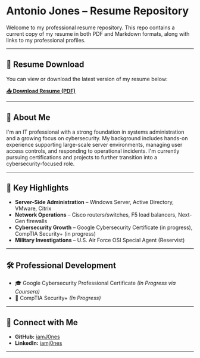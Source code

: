 # Antonio Jones – Resume Repository

Welcome to my professional resume repository. This repo contains a current copy of my resume in both PDF and Markdown formats, along with links to my professional profiles.

---

## 📄 Resume Download

You can view or download the latest version of my resume below:

**[📥 Download Resume (PDF)](./antonio-jones-resume.pdf)**

---

## 🧠 About Me

I'm an IT professional with a strong foundation in systems administration and a growing focus on cybersecurity. My background includes hands-on experience supporting large-scale server environments, managing user access controls, and responding to operational incidents. I'm currently pursuing certifications and projects to further transition into a cybersecurity-focused role.

---

## 🎯 Key Highlights
- **Server-Side Administration** – Windows Server, Active Directory, VMware, Citrix
- **Network Operations** – Cisco routers/switches, F5 load balancers, Next-Gen firewalls
- **Cybersecurity Growth** – Google Cybersecurity Certificate (in progress), CompTIA Security+ (in progress)
- **Military Investigations** – U.S. Air Force OSI Special Agent (Reservist)

---

## 🛠️ Professional Development
- 🎓 Google Cybersecurity Professional Certificate *(In Progress via Coursera)*
- 🔐 CompTIA Security+ *(In Progress)*

---

## 🔗 Connect with Me

- **GitHub:** [iamJ0nes](https://github.com/iamJ0nes)
- **LinkedIn:** [iamj0nes](https://www.linkedin.com/in/iamj0nes)

---

